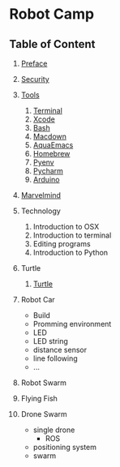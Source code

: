 # Robot Camp


## Table of Content

1. [Preface](preface.md)

1. [Security](security.md) 

2. [Tools](setup.md)


	1. [Terminal](tools/terminal.md)
	2. [Xcode](tools/xcode.md)
	3.	[Bash](tools/bash.md)	
	4.	[Macdown](tools/macdown.md)
	5.	[AquaEmacs](tools/aquaemacs.md)	
	6.	[Homebrew](tools/homebrew.md)
	7.	[Pyenv](tools/pyenv.md)
	8.	[Pycharm](tools/pycharm.md)
	9.	[Arduino](tools/arduino.md)		
	
3. [Marvelmind](marvelmind.md) 
	
4. Technology

	1. Introduction to OSX
	2. Introduction to terminal
	3. Editing programs
	1. Introduction to Python

5. Turtle

    1. [Turtle](turtle.md)

6. Robot Car

	* Build
	* Promming environment
	* LED
	* LED string
	* distance sensor
	* line following
	* ...
	
7. Robot Swarm

8. Flying Fish

9. Drone Swarm

	* single drone
		* ROS
	* positioning system
	* swarm

